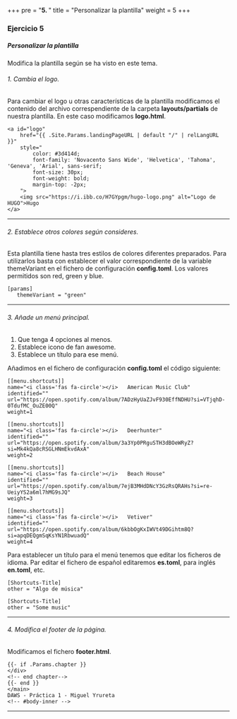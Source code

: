 +++
pre = "<b>5. </b>"
title = "Personalizar la plantilla"
weight = 5
+++

### Ejercicio 5

##### Personalizar la plantilla

Modifica la plantilla según se ha visto en este tema.

###### 1. Cambia el logo.

Para cambiar el logo u otras características de la plantilla modificamos el contenido del archivo correspendiente de la carpeta **layouts/partials** de nuestra plantilla. En este caso modificamos **logo.html**.

    <a id="logo"
        href="{{ .Site.Params.landingPageURL | default "/" | relLangURL }}"
        style="
            color: #3d414d;
            font-family: 'Novacento Sans Wide', 'Helvetica', 'Tahoma', 'Geneva', 'Arial', sans-serif;
            font-size: 30px;
            font-weight: bold;
            margin-top: -2px;
        ">
        <img src="https://i.ibb.co/H7GYpgm/hugo-logo.png" alt="Logo de HUGO">Hugo
    </a>
--- 
###### 2. Establece otros colores según consideres.

Esta plantilla tiene hasta tres estilos de colores diferentes preparados. Para utilizarlos basta con establecer el valor correspondiente de la variable themeVariant en el fichero de configuración **config.toml**. Los valores permitidos son red, green y blue.

    [params]
       themeVariant = "green"

--- 
###### 3. Añade un menú principal.
1. Que tenga 4 opciones al menos.
2. Establece icono de fan awesome.
3. Establece un título para ese menú.

Añadimos en el fichero de configuración **config.toml** el código siguiente:

    [[menu.shortcuts]]
    name="<i class='fas fa-circle'></i>   American Music Club"
    identified=""
    url="https://open.spotify.com/album/7ADzHyUaZJvF930EffNDHU?si=VTjqhD-0TdufMC_OuZE00Q" 
    weight=1

    [[menu.shortcuts]]
    name="<i class='fas fa-circle'></i>   Deerhunter"
    identified=""
    url="https://open.spotify.com/album/3a3Yp0PRguSTH3dBOeWRyZ?si=Mk4kQa8cRSGLHNmEkvdAxA" 
    weight=2

    [[menu.shortcuts]]
    name="<i class='fas fa-circle'></i>   Beach House"
    identified=""
    url="https://open.spotify.com/album/7ejB3MHdDNcY3GzRsQRAHs?si=re-UeiyYS2a6ml7hMG9sJQ" 
    weight=3

    [[menu.shortcuts]]
    name="<i class='fas fa-circle'></i>   Vetiver"
    identified=""
    url="https://open.spotify.com/album/6kbbOgKxIWVt49DGihtm8Q?si=apqDEQgmSqKsYN1RbwuadQ" 
    weight=4

Para establecer un título para el menú tenemos que editar los ficheros de idioma. Par editar el fichero de español editaremos **es.toml**, para inglés **en.toml**, etc.

    [Shortcuts-Title]
    other = "Algo de música"

    [Shortcuts-Title]
    other = "Some music"

--- 
###### 4. Modifica el footer de la página.

Modificamos el fichero **footer.html**.

    {{- if .Params.chapter }}
    </div> 
    <!-- end chapter-->
    {{- end }}
    </main>
    DAWS - Práctica 1 - Miguel Yrureta
    <!-- #body-inner -->

--- 







